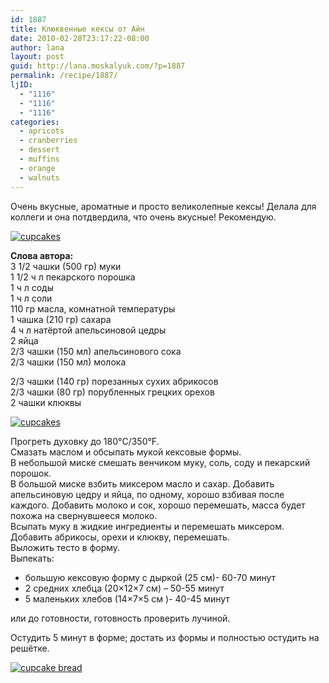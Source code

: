 ```yaml
---
id: 1887
title: Клюквенные кексы от Айн
date: 2010-02-28T23:17:22-08:00
author: lana
layout: post
guid: http://lana.moskalyuk.com/?p=1887
permalink: /recipe/1887/
ljID:
  - "1116"
  - "1116"
  - "1116"
categories:
  - apricots
  - cranberries
  - dessert
  - muffins
  - orange
  - walnuts
---
```

Очень вкусные, ароматные и просто великолепные кексы! Делала для коллеги и она потдвердила, что очень вкусные! Рекомендую.

<a class="flickr-image alignnone" title="cupcakes" href="http://www.flickr.com/photos/67405678@N00/4396915481/" target="_blank"><img src="http://farm5.static.flickr.com/4047/4396915481_98ba8bdc3e.jpg" alt="cupcakes" /></a>

**Слова автора:**  
3 1/2 чашки (500 гр) муки  
1 1/2 ч л пекарского порошка  
1 ч л соды  
1 ч л соли  
110 гр масла, комнатной температуры  
1 чашка (210 гр) сахара  
4 ч л натёртой апельсиновой цедры  
2 яйца  
2/3 чашки (150 мл) апельсинового сока  
2/3 чашки (150 мл) молока

2/3 чашки (140 гр) порезанных сухих абрикосов  
2/3 чашки (80 гр) порубленных грецких орехов  
2 чашки клюквы

<a class="flickr-image alignnone" title="cupcakes" href="http://www.flickr.com/photos/67405678@N00/4396913813/" target="_blank"><img src="http://farm5.static.flickr.com/4008/4396913813_e2a6294a13.jpg" alt="cupcakes" /></a>

Прогреть духовку до 180°C/350°F.  
Смазать маслом и обсыпать мукой кексовые формы.  
В небольшой миске смешать венчиком муку, соль, соду и пекарский порошок.  
В большой миске взбить миксером масло и сахар. Добавить апельсиновую цедру и яйца, по одному, хорошо взбивая после каждого. Добавить молоко и сок, хорошо перемешать, масса будет похожа на свернувшееся молоко.  
Всыпать муку в жидкие ингредиенты и перемешать миксером. Добавить абрикосы, орехи и клюкву, перемешать.  
Выложить тесто в форму.  
Выпекать:  
* большую кексовую форму с дыркой (25 см)- 60-70 минут  
* 2 средних хлебца (20×12&#215;7 см) – 50-55 минут  
* 5 маленьких хлебов (14×7&#215;5 см )- 40-45 минут

или до готовности, готовность проверить лучиной.

Остудить 5 минут в форме; достать из формы и полностью остудить на решётке.

<a class="flickr-image alignnone" title="cupcake bread" href="http://www.flickr.com/photos/67405678@N00/4396914857/" target="_blank"><img src="http://farm3.static.flickr.com/2788/4396914857_40ff516ecb.jpg" alt="cupcake bread" /></a>